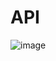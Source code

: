 # API
![image](https://github.com/DavidPK8/API/assets/127541791/e361dab2-52c5-4322-a7bb-c6cc379f49db)
